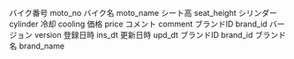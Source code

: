 バイク番号  moto_no
バイク名    moto_name
シート高    seat_height
シリンダー  cylinder
冷却    cooling
価格    price
コメント    comment
ブランドID  brand_id
バージョン  version
登録日時    ins_dt
更新日時    upd_dt
ブランドID  brand_id
ブランド名  brand_name